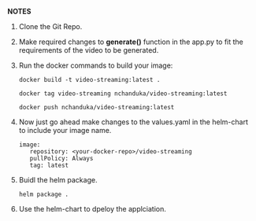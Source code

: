 **NOTES**

1. Clone the Git Repo.

2. Make required changes to **generate()** function in the app.py to fit the requirements of the video to be generated.

3. Run the docker commands to build your image:
   
    ```
    docker build -t video-streaming:latest .
  
    docker tag video-streaming nchanduka/video-streaming:latest
    
    docker push nchanduka/video-streaming:latest

5. Now just go ahead make changes to the values.yaml in the helm-chart to include your image name.

   ```
   image:
      repository: <your-docker-repo>/video-streaming
      pullPolicy: Always
      tag: latest

7. Buidl the helm package.

   ```
   helm package .

9. Use the helm-chart to dpeloy the applciation.
